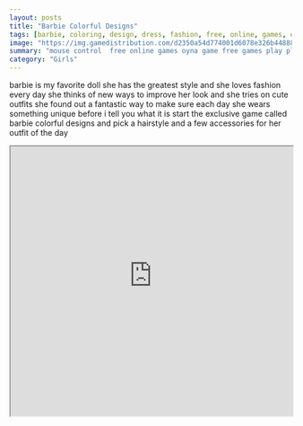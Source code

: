 ```yaml
---
layout: posts
title: "Barbie Colorful Designs"
tags: [barbie, coloring, design, dress, fashion, free, online, games, oyna, game, free, games, play, play, games]
image: "https://img.gamedistribution.com/d2350a54d774001d6078e326b4488878.jpg"
summary: "mouse control  free online games oyna game free games play play games"
category: "Girls"
---
```


barbie is my favorite doll she has the greatest style and she loves fashion every day she thinks of new ways to improve her look and she tries on cute outfits she found out a fantastic way to make sure each day she wears something unique before i tell you what it is start the exclusive game called barbie colorful designs and pick a hairstyle and a few accessories for her outfit of the day

<iframe width="100%" height="480px;" src="https://flash.gamedistribution.com?game=d2350a54d774001d6078e326b4488878"></iframe>